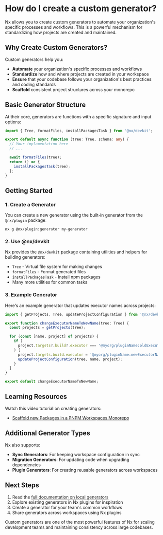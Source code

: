 # How do I create a custom generator?

Nx allows you to create custom generators to automate your organization's specific processes and workflows. This is a powerful mechanism for standardizing how projects are created and maintained.

## Why Create Custom Generators?

Custom generators help you:

- **Automate** your organization's specific processes and workflows
- **Standardize** how and where projects are created in your workspace
- **Ensure** that your codebase follows your organization's best practices and coding standards
- **Scaffold** consistent project structures across your monorepo

## Basic Generator Structure

At their core, generators are functions with a specific signature and input options:

```typescript
import { Tree, formatFiles, installPackagesTask } from '@nx/devkit';

export default async function (tree: Tree, schema: any) {
  // Your implementation here
  // ...

  await formatFiles(tree);
  return () => {
    installPackagesTask(tree);
  };
}
```

## Getting Started

### 1. Create a Generator

You can create a new generator using the built-in generator from the `@nx/plugin` package:

```shell
nx g @nx/plugin:generator my-generator
```

### 2. Use @nx/devkit

Nx provides the `@nx/devkit` package containing utilities and helpers for building generators:

- `Tree` - Virtual file system for making changes
- `formatFiles` - Format generated files
- `installPackagesTask` - Install npm packages
- Many more utilities for common tasks

### 3. Example Generator

Here's an example generator that updates executor names across projects:

```typescript
import { getProjects, Tree, updateProjectConfiguration } from '@nx/devkit';

export function changeExecutorNameToNewName(tree: Tree) {
  const projects = getProjects(tree);

  for (const [name, project] of projects) {
    if (
      project.targets?.build?.executor === '@myorg/pluginName:oldExecutorName'
    ) {
      project.targets.build.executor = '@myorg/pluginName:newExecutorName';
      updateProjectConfiguration(tree, name, project);
    }
  }
}

export default changeExecutorNameToNewName;
```

## Learning Resources

Watch this video tutorial on creating generators:
- [Scaffold new Packages in a PNPM Workspaces Monorepo](https://www.youtube.com/embed/myqfGDWC2go)

## Additional Generator Types

Nx also supports:

- **Sync Generators**: For keeping workspace configuration in sync
- **Migration Generators**: For updating code when upgrading dependencies
- **Plugin Generators**: For creating reusable generators across workspaces

## Next Steps

1. Read the [full documentation on local generators](/extending-nx/recipes/local-generators)
2. Explore existing generators in Nx plugins for inspiration
3. Create a generator for your team's common workflows
4. Share generators across workspaces using Nx plugins

Custom generators are one of the most powerful features of Nx for scaling development teams and maintaining consistency across large codebases.
